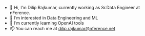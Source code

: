 - 👋 Hi, I’m Dilip Rajkumar, currently working as Sr.Data Engineer at nFerence.
- 👀 I’m interested in Data Engineering and ML
- 🌱 I’m currently learning OpenAI tools
- 📫 You can reach me at dilip.rajkumar@nference.net

<!---
diliprk-nference/diliprk-nference is a ✨ special ✨ repository because its `README.md` (this file) appears on your GitHub profile.
You can click the Preview link to take a look at your changes.
--->
